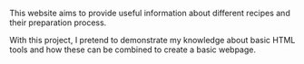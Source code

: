 This website aims to provide useful information about different recipes and their preparation process.

With this project, I pretend to demonstrate my knowledge about basic HTML tools and how these can be
combined to create a basic webpage.